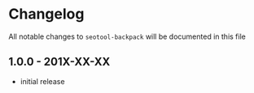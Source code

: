 # Changelog

All notable changes to `seotool-backpack` will be documented in this file

## 1.0.0 - 201X-XX-XX

- initial release
